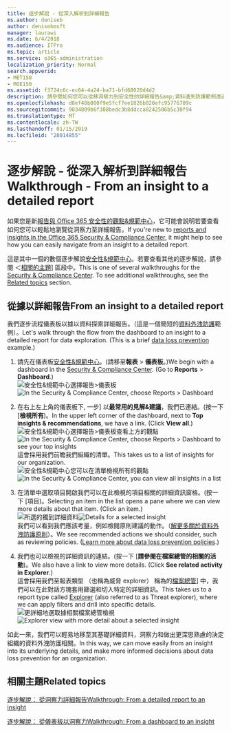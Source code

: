 ```yaml
---
title: 逐步解說 - 從深入解析到詳細報告
ms.author: deniseb
author: denisebmsft
manager: laurawi
ms.date: 6/4/2018
ms.audience: ITPro
ms.topic: article
ms.service: o365-administration
localization_priority: Normal
search.appverid:
- MET150
- MOE150
ms.assetid: f3724c6c-ec64-4a24-ba71-bfd68020d4d2
description: 請參閱如何您可以從移洞察力到安全性的詳細報告&amp;資料遺失防護範例透過規範中心。
ms.openlocfilehash: d8ef40b000f9e5fcf7ee1826b020efc95776709c
ms.sourcegitcommit: 9034809b6f308bedc3b8ddcca8242586b5c30f94
ms.translationtype: MT
ms.contentlocale: zh-TW
ms.lasthandoff: 01/15/2019
ms.locfileid: "28014855"
---
```

# <a name="walkthrough---from-an-insight-to-a-detailed-report"></a><span data-ttu-id="ade2d-103">逐步解說 - 從深入解析到詳細報告</span><span class="sxs-lookup"><span data-stu-id="ade2d-103">Walkthrough - From an insight to a detailed report</span></span>

<span data-ttu-id="ade2d-104">如果您是新[報告與 Office 365 安全性的觀點&amp;規範中心](reports-and-insights-in-security-and-compliance.md)，它可能會說明若要查看如何您可以輕鬆地瀏覽從洞察力至詳細報告。</span><span class="sxs-lookup"><span data-stu-id="ade2d-104">If you're new to [reports and insights in the Office 365 Security &amp; Compliance Center](reports-and-insights-in-security-and-compliance.md), it might help to see how you can easily navigate from an insight to a detailed report.</span></span> 
  
<span data-ttu-id="ade2d-p101">這是其中一個的數個逐步解說[安全性&amp;規範中心](https://protection.office.com)。若要查看其他的逐步解說，請參閱 ＜[相關的主題](#related-topics)] 區段中。</span><span class="sxs-lookup"><span data-stu-id="ade2d-p101">This is one of several walkthroughs for the [Security &amp; Compliance Center](https://protection.office.com). To see additional walkthroughs, see the [Related topics](#related-topics) section.</span></span> 
  
## <a name="from-an-insight-to-a-detailed-report"></a><span data-ttu-id="ade2d-107">從據以詳細報告</span><span class="sxs-lookup"><span data-stu-id="ade2d-107">From an insight to a detailed report</span></span>

<span data-ttu-id="ade2d-p102">我們逐步流程儀表板以據以資料探索詳細報告。（這是一個簡短的[資料外洩防護](data-loss-prevention-policies.md)範例）。</span><span class="sxs-lookup"><span data-stu-id="ade2d-p102">Let's walk through the flow from the dashboard to an insight to a detailed report for data exploration. (This is a brief [data loss prevention](data-loss-prevention-policies.md) example.)</span></span> 
  
1. <span data-ttu-id="ade2d-p103">請先在儀表板[安全性&amp;規範中心](https://protection.office.com)。(請移至**報表** \> **儀表板**。)</span><span class="sxs-lookup"><span data-stu-id="ade2d-p103">We begin with a dashboard in the [Security &amp; Compliance Center](https://protection.office.com). (Go to **Reports** \> **Dashboard**.)</span></span><br/><span data-ttu-id="ade2d-112">![安全性&amp;規範中心選擇報告\>儀表板](media/2a668c3d-3fa3-4e37-8149-46989b33ae8c.png)</span><span class="sxs-lookup"><span data-stu-id="ade2d-112">![In the Security &amp; Compliance Center, choose Reports \> Dashboard](media/2a668c3d-3fa3-4e37-8149-46989b33ae8c.png)</span></span>
  
2. <span data-ttu-id="ade2d-p104">在右上左上角的儀表板下, 一步] 以**最常用的見解&amp;建議**，我們已連結。(按一下 [**檢視所有**)。</span><span class="sxs-lookup"><span data-stu-id="ade2d-p104">In the upper left corner of the dashboard, next to **Top insights &amp; recommendations**, we have a link. (Click **View all**.)</span></span><br/><span data-ttu-id="ade2d-115">![安全性&amp;規範中心選擇報告\>儀表板查看上方的觀點](media/9bb64e11-494f-40a4-ab3d-8d3c7789f300.png)</span><span class="sxs-lookup"><span data-stu-id="ade2d-115">![In the Security &amp; Compliance Center, choose Reports \> Dashboard to see your top insights](media/9bb64e11-494f-40a4-ab3d-8d3c7789f300.png)</span></span><br/><span data-ttu-id="ade2d-116">這會採用我們前瞻我們組織的清單。</span><span class="sxs-lookup"><span data-stu-id="ade2d-116">This takes us to a list of insights for our organization.</span></span><br/><span data-ttu-id="ade2d-117">![安全性&amp;規範中心您可以在清單檢視所有的觀點](media/1289af77-bf5a-444a-97a1-03d8a83f75a9.png)</span><span class="sxs-lookup"><span data-stu-id="ade2d-117">![In the Security &amp; Compliance Center, you can view all insights in a list](media/1289af77-bf5a-444a-97a1-03d8a83f75a9.png)</span></span>
  
3. <span data-ttu-id="ade2d-p105">在清單中選取項目開啟我們可以在此檢視的項目相關的詳細資訊窗格。(按一下 [項目)。</span><span class="sxs-lookup"><span data-stu-id="ade2d-p105">Selecting an item in the list opens a pane where we can view more details about that item. (Click an item.)</span></span><br/><span data-ttu-id="ade2d-120">![所選的獨到詳細資料](media/dcbb389f-23b0-4031-b789-4a49068af85a.png)</span><span class="sxs-lookup"><span data-stu-id="ade2d-120">![Details for a selected insight](media/dcbb389f-23b0-4031-b789-4a49068af85a.png)</span></span><br/><span data-ttu-id="ade2d-p106">我們可以看到我們應該考量，例如檢閱原則建議的動作。（[解更多關於資料外洩防護原則](data-loss-prevention-policies.md)）。</span><span class="sxs-lookup"><span data-stu-id="ade2d-p106">We see recommended actions we should consider, such as reviewing policies. ([Learn more about data loss prevention policies](data-loss-prevention-policies.md).)</span></span>
    
4. <span data-ttu-id="ade2d-p107">我們也可以檢視的詳細資訊的連結。(按一下 [**請參閱在檔案總管的相關的活動**)。</span><span class="sxs-lookup"><span data-stu-id="ade2d-p107">We also have a link to view more details. (Click **See related activity in Explorer**.)</span></span><br/><span data-ttu-id="ade2d-125">這會採用我們至報表類型 （也稱為威脅 explorer） 稱為的[檔案總管](use-explorer-in-security-and-compliance.md)] 中，我們可以在此對話方塊套用篩選和切入特定的詳細資訊。</span><span class="sxs-lookup"><span data-stu-id="ade2d-125">This takes us to a report type called [Explorer](use-explorer-in-security-and-compliance.md) (also referred to as Threat explorer), where we can apply filters and drill into specific details.</span></span><br/><span data-ttu-id="ade2d-126">![更詳細地選取據相關檔案總管檢視](media/3ad15b15-7158-44b7-beda-013351bd868e.png)</span><span class="sxs-lookup"><span data-stu-id="ade2d-126">![Explorer view with more detail about a selected insight](media/3ad15b15-7158-44b7-beda-013351bd868e.png)</span></span>
  
<span data-ttu-id="ade2d-127">如此一來，我們可以輕易地移至其基礎詳細資料，洞察力和做出更深思熟慮的決定組織的資料外洩防護相關。</span><span class="sxs-lookup"><span data-stu-id="ade2d-127">In this way, we can move easily from an insight into its underlying details, and make more informed decisions about data loss prevention for an organization.</span></span>
  
## <a name="related-topics"></a><span data-ttu-id="ade2d-128">相關主題</span><span class="sxs-lookup"><span data-stu-id="ade2d-128">Related topics</span></span>

[<span data-ttu-id="ade2d-129">逐步解說： 從洞察力詳細報告</span><span class="sxs-lookup"><span data-stu-id="ade2d-129">Walkthrough: From a detailed report to an insight</span></span>](from-a-detailed-report-to-an-insight.md)
  
[<span data-ttu-id="ade2d-130">逐步解說： 從儀表板以洞察力</span><span class="sxs-lookup"><span data-stu-id="ade2d-130">Walkthrough: From a dashboard to an insight</span></span>](from-a-dashboard-to-an-insight.md)
  


